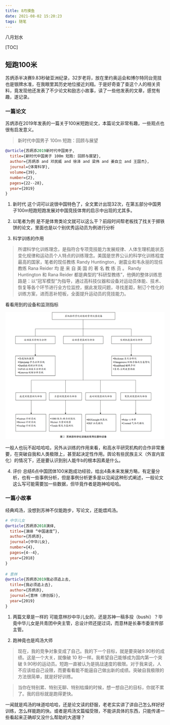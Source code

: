 ```yaml
---
title: 8月摸鱼
date: 2021-08-02 15:20:23
tags: 随笔
---
```


八月划水

<!-- more -->

[TOC]

## 短跑100米

苏炳添半决赛9.83秒破亚洲纪录，32岁老将，放在里约奥运会和博尔特同台竞技也是银牌水准，在我眼里其历史地位接近刘翔。于是好奇查了查这个人的相关资料，竟发现他还发表了不少论文和励志小故事，读了一些他发表的文章，感觉有趣，遂记录。

### 一篇论文

苏炳添在2019年发表的一篇关于100米短跑论文，本篇论文非常有趣，一些观点也很有启发意义。

> 新时代中国男子 100m 短跑：回顾与展望

```bibtex
@article{苏炳添2019新时代中国男子,
  title={新时代中国男子 100m 短跑: 回顾与展望},
  author={苏炳添 and 邓民威 and 徐泽 and 梁伟 and 姜自立 and 王国杰},
  journal={体育科学},
  volume={39},
  number={2},
  pages={22--28},
  year={2019}
}
```

1. 新时代
  这个词可以说很中国特色了，全文累计出现32次，在第五部分中国男子100m短跑短跑发展对中国竞技体育的启示中出现的尤其多。

2. 以笔者为例
  是不是体育类论文就可以这么干？前段时间帮老板找了找关于掷铁饼的论文，里面也是以个别优秀运动员为例进行分析

3. 科学训练的作用

  > 所谓科学化训练理念，是指符合专项竞技能力发展规律、人体生理机能状态变化规律和运动员个人特点的训练理念。美国是世界公认的科学化训练程度最高的国家，笔者的现任教练 Randy Huntington，谢震业和韦永丽的现任教练 Rana Reider 均 是 来 自 美 国 的 著 名 教 练 员 。 Randy Huntington 和 Rana Reider 都是典型的“科研型教练”，他俩的整体训练思路是：以“冠军模型”为指导，通过高科技仪器和设备对运动员体能、技术、恢复等各个环节进行全方位监控，据此发现问题，寻找差距，制订个性化的训练方案，进而恶补短板，全面提升运动员的竞技能力。

  看看用到的设备和监测指标

  ![img-1](../img/8月摸鱼/苏炳添运动训练设备.png)

  一般人也玩不起哈哈哈，另外从训练的作用来看，和高水平研究机构的合作非常重要，在突破自我和人类极限上，甚至起决定性作用。舆论有些民族主义（外宣内宣化）的情况下，还是要认识到别人能牛b的根本因素是什么。

4. 评价
  总结6点中国团体100米跑成功经验，给出4条未来发展方略，有定量分析，也有一些事例分析，但是事例分析更多是以见闻这种形式阐述，一般论文这么写可能需要加一些数据，但毕竟作者是跑神哈哈哈。

### 一篇小故事

经典鸡汤，没想到苏神不仅能跑步，写论文，还能煨鸡汤。

```bibtex
# 中华儿女
@article{苏炳添2018演绎,
  title={演绎 “中国速度”},
  author={苏炳添},
  journal={中华儿女},
  number={4},
  pages={4--4},
  year={2018}
}

# 意林
@article{苏炳添2019我必须追上去,
  title={我必须追上去},
  author={苏炳添},
  journal={意林 (原创版)},
  year={2019}
}
```

1. 两篇文章是一样的
  可能意林抄中华儿女的，还是苏神一稿多投（bushi）？毕竟中华儿女是共青团中央主管，总设计师还提过词，而意林是长春市委宣传部主管。

2. 跑神竟也是鸡汤大师

  > 现在，我的竞争对象变成了自己。我的下一个目标，就是要突破9.90秒的成绩。这是一个大关，就像破 10 秒一样。我希望自己能够成为国内第一个突破 9.90秒的运动员。短跑一直被认为是挑战速度的极限。对于我来说，人不应该给自己设限，而要看看能不能逼自己做出新的成绩。突破自我极限的方法很简单，就是好好训练。

  > 当你在特别累、特别无聊、特别枯燥的时候，想一想自己的目标，你就不累了。我的目标就是跑得更快。

  一闻就是鸡汤的味道哈哈哈，还是论文读的舒服，老老实实讲了讲自己怎么样好好训练，怎么样能跑的快。或者是鸡汤文篇幅受限，不能讲具体的东西，只能传递一些看起来正确却又没什么帮助的大道理？
